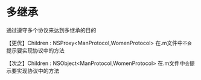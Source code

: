 # 多继承
通过遵守多个协议来达到多继承的目的

【更优】Children : NSProxy<ManProtocol,WomenProtocol>   在.m文件中`不会`提示要实现协议中的方法

【次之】Children : NSObject<ManProtocol,WomenProtocol>   在.m文件中`会`提示要实现协议中的方法